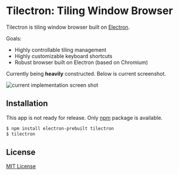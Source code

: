 Tilectron: Tiling Window Browser
================================

Tilectron is tiling window browser built on [Electron](https://github.com/atom/electron).

Goals:
- Highly controllable tiling management
- Highly customizable keyboard shortcuts
- Robust browser built on Electron (based on Chromium)

Currently being **heavily** constructed.  Below is current screenshot.

![current implementation screen shot](https://raw.githubusercontent.com/rhysd/ss/master/Tilectron/current-progress.gif)

## Installation

This app is not ready for release.  Only [npm](https://www.npmjs.com/) package is available.

```bash
$ npm install electron-prebuilt tilectron
$ tilectron
```

## License

[MIT License](LICENSE.txt)
